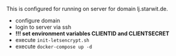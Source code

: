 This is configured for running on server for domain lj.starwit.de.

* configure domain
* login to server via ssh
* **!!! set environment variables CLIENTID and CLIENTSECRET**
* execute `init-letsencrypt.sh`
* execute `docker-compose up -d`